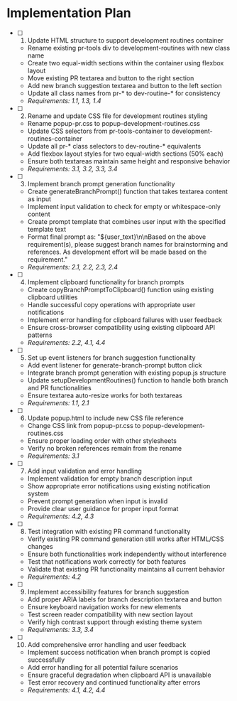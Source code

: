 # Implementation Plan

- [ ] 1. Update HTML structure to support development routines container
  - Rename existing pr-tools div to development-routines with new class name
  - Create two equal-width sections within the container using flexbox layout
  - Move existing PR textarea and button to the right section
  - Add new branch suggestion textarea and button to the left section
  - Update all class names from pr-* to dev-routine-* for consistency
  - _Requirements: 1.1, 1.3, 1.4_

- [ ] 2. Rename and update CSS file for development routines styling
  - Rename popup-pr.css to popup-development-routines.css
  - Update CSS selectors from pr-tools-container to development-routines-container
  - Update all pr-* class selectors to dev-routine-* equivalents
  - Add flexbox layout styles for two equal-width sections (50% each)
  - Ensure both textareas maintain same height and responsive behavior
  - _Requirements: 3.1, 3.2, 3.3, 3.4_

- [ ] 3. Implement branch prompt generation functionality
  - Create generateBranchPrompt() function that takes textarea content as input
  - Implement input validation to check for empty or whitespace-only content
  - Create prompt template that combines user input with the specified template text
  - Format final prompt as: "${user_text}\n\nBased on the above requirement(s), please suggest branch names for brainstorming and references. As development effort will be made based on the requirement."
  - _Requirements: 2.1, 2.2, 2.3, 2.4_

- [ ] 4. Implement clipboard functionality for branch prompts
  - Create copyBranchPromptToClipboard() function using existing clipboard utilities
  - Handle successful copy operations with appropriate user notifications
  - Implement error handling for clipboard failures with user feedback
  - Ensure cross-browser compatibility using existing clipboard API patterns
  - _Requirements: 2.2, 4.1, 4.4_

- [ ] 5. Set up event listeners for branch suggestion functionality
  - Add event listener for generate-branch-prompt button click
  - Integrate branch prompt generation with existing popup.js structure
  - Update setupDevelopmentRoutines() function to handle both branch and PR functionalities
  - Ensure textarea auto-resize works for both textareas
  - _Requirements: 1.1, 2.1_

- [ ] 6. Update popup.html to include new CSS file reference
  - Change CSS link from popup-pr.css to popup-development-routines.css
  - Ensure proper loading order with other stylesheets
  - Verify no broken references remain from the rename
  - _Requirements: 3.1_

- [ ] 7. Add input validation and error handling
  - Implement validation for empty branch description input
  - Show appropriate error notifications using existing notification system
  - Prevent prompt generation when input is invalid
  - Provide clear user guidance for proper input format
  - _Requirements: 4.2, 4.3_

- [ ] 8. Test integration with existing PR command functionality
  - Verify existing PR command generation still works after HTML/CSS changes
  - Ensure both functionalities work independently without interference
  - Test that notifications work correctly for both features
  - Validate that existing PR functionality maintains all current behavior
  - _Requirements: 4.2_

- [ ] 9. Implement accessibility features for branch suggestion
  - Add proper ARIA labels for branch description textarea and button
  - Ensure keyboard navigation works for new elements
  - Test screen reader compatibility with new section layout
  - Verify high contrast support through existing theme system
  - _Requirements: 3.3, 3.4_

- [ ] 10. Add comprehensive error handling and user feedback
  - Implement success notification when branch prompt is copied successfully
  - Add error handling for all potential failure scenarios
  - Ensure graceful degradation when clipboard API is unavailable
  - Test error recovery and continued functionality after errors
  - _Requirements: 4.1, 4.2, 4.4_